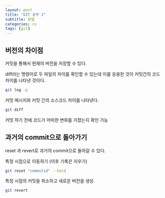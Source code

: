 ```yaml
---
layout: post
title: "GIT 공부 2"
subtitle: 문법
categories: cs
tags: [git]
---
```


## 버전의 차이점

커밋을 통해서 현재의 버전을 저장할 수 있다.

diff라는 명령어로 두 파일의 차이를 확인할 수 있는데 이를 응용한 것이 커밋간의 코드 차이를 나타낸 것이다.

```bash
git log -p
```
커밋 메시지와 커밋 간의 소스코드 차이를 나타낸다.
```bash
git diff
```
커밋 하기 전에 코드가 어떠한 변화를 가졌는지 확인 가능

## 과거의 commit으로 돌아가기

reset 과 revert로 과거의 commit으로 돌아갈 수 있다.

특정 시점으로 이동하기 (이후 기록은 지우기)
```bash
git reset "commitid" --hard
```

특정 시점의 커밋을 취소하고 새로운 버전을 생성.
```bash
git revert
```

